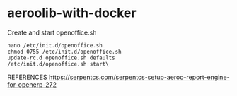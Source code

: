 # aeroolib-with-docker

Create and start openoffice.sh
```
nano /etc/init.d/openoffice.sh
chmod 0755 /etc/init.d/openoffice.sh
update-rc.d openoffice.sh defaults
/etc/init.d/openoffice.sh start\
```
REFERENCES
https://serpentcs.com/serpentcs-setup-aeroo-report-engine-for-openerp-272
